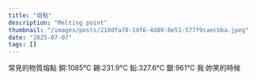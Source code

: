 ```yaml
---
title: "熔點"
description: "Melting point"
thumbnail: "/images/posts/210dfa70-1df6-4d89-8e51-577f9caecbba.jpeg"
date: "2025-07-07"
tags: []
---
```


常見的物質熔點
銅:1085°C
錫:231.9°C
鉛:327.6°C
銀:961°C
我:妳笑的時候

